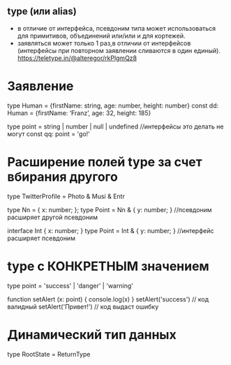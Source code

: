 ## type (или alias)

- в отличие от интерфейса, псевдоним типа может использоваться для примитивов, объединений или/или и для кортежей.
- заявляться может только 1 раз,в отличии от интерфейсов (интерфейсы при повторном заявлении сливаются в один единый).
https://teletype.in/@alteregor/rkPlgmQz8

# Заявление
type Human = {firstName: string, age: number, height: number}
const dd: Human = {firstName: ‘Franz’, age: 32, height: 185}

type point = string | number | null | undefined         //интерфейсы это делать не могут
const qq: point = 'go!'

# Расширение полей type за счет вбирания другого
type TwitterProfile = Photo & Musi & Entr

type Nn = { x: number; };
type Point = Nn & { y: number; }    //псевдоним расширяет другой псевдоним

interface Int { x: number; }
type Point = Int & { y: number; }     //интерфейс расширяет псевдоним


# type с КОНКРЕТНЫМ значением
type point = 'success' | 'danger' | 'warning'

function setAlert (x: point) {
    console.log(x)
}
setAlert('success')    // код валидный
setAlert('Привет!')    // код выдаст ошибку


# Динамический тип данных
type RootState = ReturnType<typeof state>
